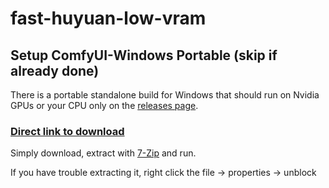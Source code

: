 # fast-huyuan-low-vram

## Setup ComfyUI-Windows Portable (skip if already done)

There is a portable standalone build for Windows that should run on Nvidia GPUs or your CPU only on the [releases page](https://github.com/comfyanonymous/ComfyUI/releases).

### [Direct link to download](https://github.com/comfyanonymous/ComfyUI/releases/latest/download/ComfyUI_windows_portable_nvidia.7z)

Simply download, extract with [7-Zip](https://7-zip.org) and run.

If you have trouble extracting it, right click the file -> properties -> unblock

